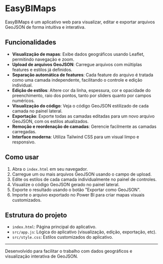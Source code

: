 # EasyBIMaps

EasyBIMaps é um aplicativo web para visualizar, editar e exportar arquivos GeoJSON de forma intuitiva e interativa.

## Funcionalidades

- **Visualização de mapas**: Exibe dados geográficos usando Leaflet, permitindo navegação e zoom.
- **Upload de arquivos GeoJSON**: Carregue arquivos com múltiplas features e estilos já definidos.
- **Separação automática de features**: Cada feature do arquivo é tratada como uma camada independente, facilitando o controle e edição individual.
- **Edição de estilos**: Altere cor da linha, espessura, cor e opacidade do preenchimento, raio dos pontos, tanto por sliders quanto por campos numéricos.
- **Visualização do código**: Veja o código GeoJSON estilizado de cada camada no painel lateral.
- **Exportação**: Exporte todas as camadas editadas para um novo arquivo GeoJSON, com os estilos atualizados.
- **Remoção e reordenação de camadas**: Gerencie facilmente as camadas carregadas.
- **Interface moderna**: Utiliza Tailwind CSS para um visual limpo e responsivo.

## Como usar

1. Abra o `index.html` em seu navegador.
2. Carregue um ou mais arquivos GeoJSON usando o campo de upload.
3. Edite os estilos de cada camada individualmente no painel de controles.
4. Visualize o código GeoJSON gerado no painel lateral.
5. Exporte o resultado usando o botão "Exportar como GeoJSON".
6. Importe o arquivo exportado no Power BI para criar mapas visuais customizados.

## Estrutura do projeto

- `index.html`: Página principal do aplicativo.
- `src/app.js`: Lógica do aplicativo (visualização, edição, exportação, etc).
- `src/style.css`: Estilos customizados do aplicativo.

---

Desenvolvido para facilitar o trabalho com dados geográficos e visualização interativa de GeoJSON.

